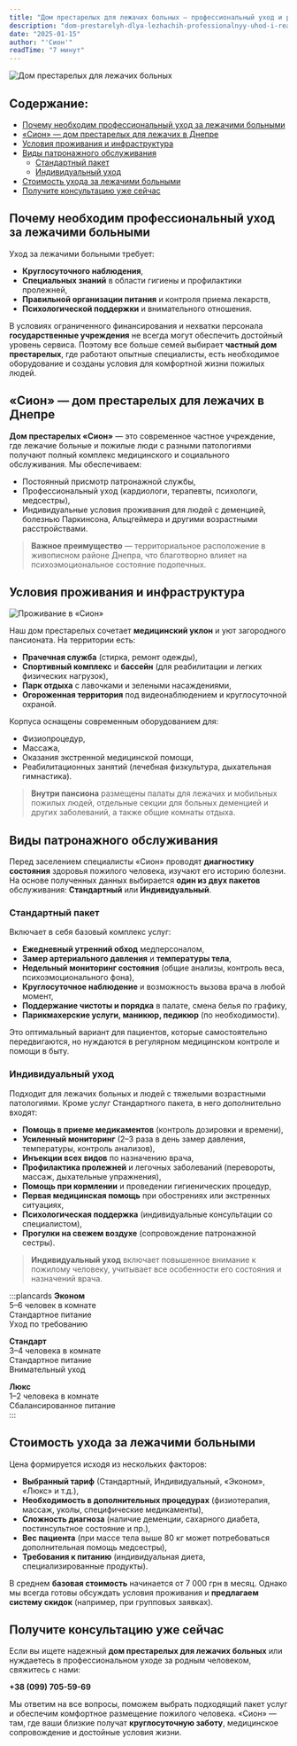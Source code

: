 ```yaml
---
title: "Дом престарелых для лежачих больных — профессиональный уход и реабилитация"
description: "dom-prestarelyh-dlya-lezhachih-professionalnyy-uhod-i-reabilitaciya"
date: "2025-01-15"
author: "'Сион'"
readTime: "7 минут"
---
```


![Дом престарелых для лежачих больных](/images/blog-bedridden.jpeg)

## Содержание:
- [Почему необходим профессиональный уход за лежачими больными](#почему-необходим-профессиональный-уход-за-лежачими-больными)
- [«Сион» — дом престарелых для лежачих в Днепре](#Сион--дом-престарелых-для-лежачих-в-днепре)
- [Условия проживания и инфраструктура](#условия-проживания-и-инфраструктура)
- [Виды патронажного обслуживания](#виды-патронажного-обслуживания)
  - [Стандартный пакет](#стандартный-пакет)
  - [Индивидуальный уход](#индивидуальный-уход)
- [Стоимость ухода за лежачими больными](#стоимость-ухода-за-лежачими-больными)
- [Получите консультацию уже сейчас](#получите-консультацию-уже-сейчас)


## Почему необходим профессиональный уход за лежачими больными

Уход за лежачими больными требует:
- **Круглосуточного наблюдения**,
- **Специальных знаний** в области гигиены и профилактики пролежней,
- **Правильной организации питания** и контроля приема лекарств,
- **Психологической поддержки** и внимательного отношения.

В условиях ограниченного финансирования и нехватки персонала **государственные учреждения** не всегда могут обеспечить достойный уровень сервиса. Поэтому все больше семей выбирает **частный дом престарелых**, где работают опытные специалисты, есть необходимое оборудование и созданы условия для комфортной жизни пожилых людей.


## «Сион» — дом престарелых для лежачих в Днепре

**Дом престарелых «Сион»** — это современное частное учреждение, где лежачие больные и пожилые люди с разными патологиями получают полный комплекс медицинского и социального обслуживания. Мы обеспечиваем:

- Постоянный присмотр патронажной службы,
- Профессиональный уход (кардиологи, терапевты, психологи, медсестры),
- Индивидуальные условия проживания для людей с деменцией, болезнью Паркинсона, Альцгеймера и другими возрастными расстройствами.

> **Важное преимущество** — территориальное расположение в живописном районе Днепра, что благотворно влияет на психоэмоциональное состояние подопечных.


## Условия проживания и инфраструктура

![Проживание в «Сион»](/images/blog-bedridden-2.jpeg)

Наш дом престарелых сочетает **медицинский уклон** и уют загородного пансионата. На территории есть:

- **Прачечная служба** (стирка, ремонт одежды),
- **Спортивный комплекс** и **бассейн** (для реабилитации и легких физических нагрузок),
- **Парк отдыха** с лавочками и зелеными насаждениями,
- **Огороженная территория** под видеонаблюдением и круглосуточной охраной.

Корпуса оснащены современным оборудованием для:
- Физиопроцедур,
- Массажа,
- Оказания экстренной медицинской помощи,
- Реабилитационных занятий (лечебная физкультура, дыхательная гимнастика).

> **Внутри пансиона** размещены палаты для лежачих и мобильных пожилых людей, отдельные секции для больных деменцией и других заболеваний, а также общие комнаты отдыха.


## Виды патронажного обслуживания

Перед заселением специалисты «Сион» проводят **диагностику состояния** здоровья пожилого человека, изучают его историю болезни. На основе полученных данных выбирается **один из двух пакетов** обслуживания: **Стандартный** или **Индивидуальный**.

### Стандартный пакет

Включает в себя базовый комплекс услуг:
- **Ежедневный утренний обход** медперсоналом,
- **Замер артериального давления** и **температуры тела**,
- **Недельный мониторинг состояния** (общие анализы, контроль веса, психоэмоционального фона),
- **Круглосуточное наблюдение** и возможность вызова врача в любой момент,
- **Поддержание чистоты и порядка** в палате, смена белья по графику,
- **Парикмахерские услуги, маникюр, педикюр** (по необходимости).

Это оптимальный вариант для пациентов, которые самостоятельно передвигаются, но нуждаются в регулярном медицинском контроле и помощи в быту.

### Индивидуальный уход

Подходит для лежачих больных и людей с тяжелыми возрастными патологиями. Кроме услуг Стандартного пакета, в него дополнительно входят:

- **Помощь в приеме медикаментов** (контроль дозировки и времени),
- **Усиленный мониторинг** (2–3 раза в день замер давления, температуры, контроль анализов),
- **Инъекции всех видов** по назначению врача,
- **Профилактика пролежней** и легочных заболеваний (перевороты, массаж, дыхательные упражнения),
- **Помощь при кормлении** и проведении гигиенических процедур,
- **Первая медицинская помощь** при обострениях или экстренных ситуациях,
- **Психологическая поддержка** (индивидуальные консультации со специалистом),
- **Прогулки на свежем воздухе** (сопровождение патронажной сестры).

> **Индивидуальный уход** включает повышенное внимание к пожилому человеку, учитывает все особенности его состояния и назначений врача.  

:::plancards
**Эконом**  
5–6 человек в комнате  
Стандартное питание  
Уход по требованию  

**Стандарт**  
3–4 человека в комнате  
Стандартное питание  
Внимательный уход  

**Люкс**  
1–2 человека в комнате  
Сбалансированное питание  
:::


## Стоимость ухода за лежачими больными

Цена формируется исходя из нескольких факторов:
- **Выбранный тариф** (Стандартный, Индивидуальный, «Эконом», «Люкс» и т.д.),
- **Необходимость в дополнительных процедурах** (физиотерапия, массаж, уколы, специфические медикаменты),
- **Сложность диагноза** (наличие деменции, сахарного диабета, постинсультное состояние и пр.),
- **Вес пациента** (при массе тела выше 80 кг может потребоваться дополнительная помощь медсестры),
- **Требования к питанию** (индивидуальная диета, специализированные продукты).

В среднем **базовая стоимость** начинается от 7 000 грн в месяц. Однако мы всегда готовы обсуждать условия проживания и **предлагаем систему скидок** (например, при групповых заявках).


## Получите консультацию уже сейчас

Если вы ищете надежный **дом престарелых для лежачих больных** или нуждаетесь в профессиональном уходе за родным человеком, свяжитесь с нами:

**+38 (099) 705-59-69**

Мы ответим на все вопросы, поможем выбрать подходящий пакет услуг и обеспечим комфортное размещение пожилого человека. «Сион» — там, где ваши близкие получат **круглосуточную заботу**, медицинское сопровождение и достойные условия жизни.
